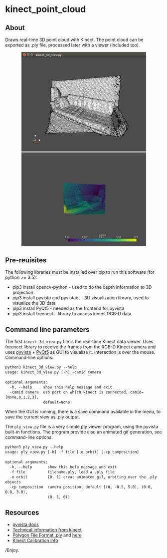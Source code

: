 # kinect_point_cloud

## About

Draws real-time 3D point cloud with Kinect. The point cloud can be exported as .ply file, processed later with a viewer (included too).

<p align="center"> 
<img src="./data/gui.png" alt="400" width="400"></a>
<img src="./data/out_1.gif" alt="400" width="400"></a>
</p>


## Pre-reuisites

The following libraries must be installed over pip to run this software (for python >= 3.5):
- pip3 install opencv-python - used to do the depth information to 3D projection
- pip3 install pyvista and pyvistaqt - 3D visualization library, used to visualize the 3D data
- pip3 install PyQt5 - needed as the frontend for pyvista
- pip3 install freenect - library to access kinect RGB-D data

## Command line parameters

The first ```kinect_3d_view.py``` file is the real-time Kinect data viewer. Uses freenect library to receive the frames from the RGB-D Kinect camera and uses [pyvista](https://www.pyvista.org/) + [PyQt5](https://www.riverbankcomputing.com/software/pyqt/) as GUI to visualize it. Interaction is over the mouse. Command-line options:

```
python3 kinect_3d_view.py --help
usage: kinect_3d_view.py [-h] -camid camera

optional arguments:
  -h, --help     show this help message and exit
  -camid camera  usb port on which kinect is connected, camid=[None,0,1,2,3],
                 default=None
```
When the GUI is running, there is a save command available in the menu, to save the current view as .ply output.


The ```ply_view.py``` file is a very simple ply viewer program, using the pyvista built-in functions. The program provide also an animated gif generation, see command-line options.
```
python3 ply_view.py --help
usage: ply_view.py [-h] -f file [-o orbit] [-cp camposition]

optional arguments:
  -h, --help       show this help message and exit
  -f file          filename.ply, load a .ply file
  -o orbit         [0, 1] creat animated gif, orbiting over the .ply objects
  -cp camposition  camera position, default [(0, -0.5, 5.0), (0.0, 0.0, 3.0),
                   (0, 1, 0)]

```


## Resources

- [pyvista docs](https://docs.pyvista.org/)
- [Technical information from kinect](http://wiki.ros.org/kinect_calibration/technical)
- [Polygon File Format .ply](https://en.wikipedia.org/wiki/PLY_(file_format)) and [here](http://paulbourke.net/dataformats/ply/)
- [Kinect Calibration info](http://burrus.name/index.php/Research/KinectCalibration)

/Enjoy.
